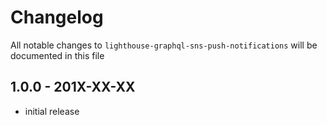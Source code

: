 # Changelog

All notable changes to `lighthouse-graphql-sns-push-notifications` will be documented in this file

## 1.0.0 - 201X-XX-XX

- initial release
